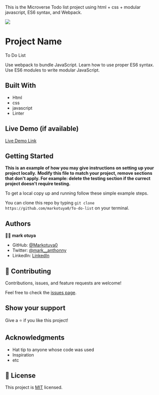 This is the Microverse Todo list project using  html + css + modular javascript, ES6 syntax, and Webpack.

![](https://img.shields.io/badge/Microverse-blueviolet)

# Project Name
To Do List

Use webpack to bundle JavaScript.
Learn how to use proper ES6 syntax.
Use ES6 modules to write modular JavaScript.


## Built With
- Html
- css
- javascript
- Linter

## Live Demo (if available)

[Live Demo Link](https://statuesque-frangollo-1452e0.netlify.app/)


## Getting Started

**This is an example of how you may give instructions on setting up your project locally.**
**Modify this file to match your project, remove sections that don't apply. For example: delete the testing section if the currect project doesn't require testing.**


To get a local copy up and running follow these simple example steps.

You can clone this repo by typing `git clone https://github.com/markotuya0/To-do-list` on your terminal.
## Authors

👤👤 **mark otuya**

- GitHub: [@Markotuya0](https://github.com/markotuya0)
- Twitter: [@mark__anthonny](https://twitter.com/mark__anthonny)
- LinkedIn: [LinkedIn](https://www.linkedin.com/in/mark-otuya-6a09a5232/)

## 🤝 Contributing

Contributions, issues, and feature requests are welcome!

Feel free to check the [issues page](https://github.com/markotuya0/To-do-list/issues).


## Show your support

Give a ⭐️ if you like this project!

## Acknowledgments

- Hat tip to anyone whose code was used
- Inspiration
- etc

## 📝 License

This project is [MIT](./MIT.md) licensed.
